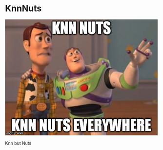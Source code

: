 
# KnnNuts

![InductorGen Logo](https://github.com/maelhos/KnnNuts/blob/main/res/KnnNuts.jpg)

 Knn but Nuts
